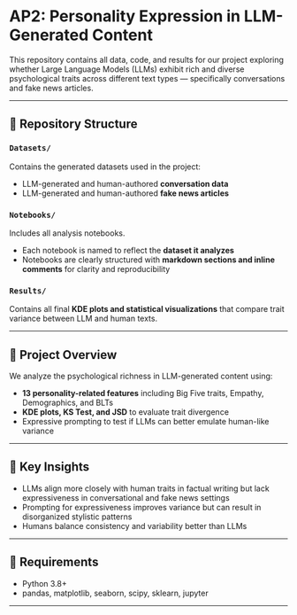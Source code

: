 # AP2: Personality Expression in LLM-Generated Content

This repository contains all data, code, and results for our project exploring whether Large Language Models (LLMs) exhibit rich and diverse psychological traits across different text types — specifically conversations and fake news articles.

---

## 📁 Repository Structure

### `Datasets/`
Contains the generated datasets used in the project:
- LLM-generated and human-authored **conversation data**
- LLM-generated and human-authored **fake news articles**

### `Notebooks/`
Includes all analysis notebooks.
- Each notebook is named to reflect the **dataset it analyzes**
- Notebooks are clearly structured with **markdown sections and inline comments** for clarity and reproducibility

### `Results/`
Contains all final **KDE plots and statistical visualizations** that compare trait variance between LLM and human texts.

---

## 🧠 Project Overview

We analyze the psychological richness in LLM-generated content using:
- **13 personality-related features** including Big Five traits, Empathy, Demographics, and BLTs
- **KDE plots, KS Test, and JSD** to evaluate trait divergence
- Expressive prompting to test if LLMs can better emulate human-like variance

---

## 📌 Key Insights
- LLMs align more closely with human traits in factual writing but lack expressiveness in conversational and fake news settings
- Prompting for expressiveness improves variance but can result in disorganized stylistic patterns
- Humans balance consistency and variability better than LLMs

---

## 🔧 Requirements
- Python 3.8+
- pandas, matplotlib, seaborn, scipy, sklearn, jupyter

---

